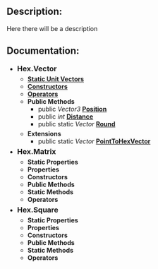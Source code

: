 <style>
h3{
    margin: 0 0 5px;
}
ul, ol {
    margin: 0 0 5px;
}
</style>
## Description:
Here there will be a description

## Documentation:

- ### Hex.Vector
  - **[Static Unit Vectors](https://duckduckgo.com)**
  - **[Constructors](https://duckduckgo.com)**
  - **[Operators](https://duckduckgo.com)**
  - **Public Methods**
    - public _Vector3_ **[Position](https://duckduckgo.com)**
    - public _int_ **[Distance](https://duckduckgo.com)**
    - public static _Vector_ **[Round](https://duckduckgo.com)**
  - **Extensions**
    - public static _Vector_ **[PointToHexVector](https://duckduckgo.com)**
- ### Hex.Matrix
  - **Static Properties**
  - **Properties**
  - **Constructors**
  - **Public Methods**
  - **Static Methods**
  - **Operators**
- ### Hex.Square
  - **Static Properties**
  - **Properties**
  - **Constructors**
  - **Public Methods**
  - **Static Methods**
  - **Operators**
